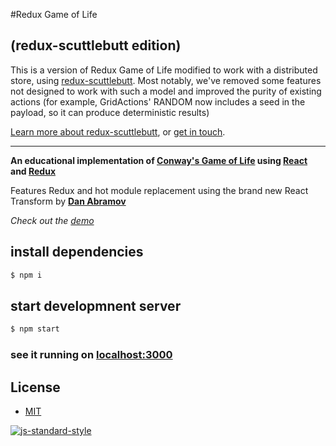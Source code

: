 #Redux Game of Life

## (redux-scuttlebutt edition)

This is a version of Redux Game of Life modified to work with a distributed
store, using [redux-scuttlebutt](https://github.com/grrowl/redux-scuttlebutt).
Most notably, we've removed some features not designed to work with such a model
and improved the purity of existing actions (for example, GridActions' RANDOM
now includes a seed in the payload, so it can produce deterministic results)

[Learn more about redux-scuttlebutt](https://medium.com/@grrowl/2346c51e3f39),
or [get in touch](https://twitter.com/grrowl).

----

**An educational implementation of [Conway's Game of Life](https://en.wikipedia.org/wiki/Conway%27s_Game_of_Life) using [React](https://github.com/facebook/react) and [Redux](https://github.com/rackt/redux)**

Features Redux and hot module replacement using the brand new React Transform by **[Dan Abramov](https://github.com/gaearon)**

*Check out the [demo](http://alanrsoares.github.io/redux-game-of-life/)*

## install dependencies
```bash
$ npm i
```

## start developmnent server
```bash
$ npm start
```

### see it running on [localhost:3000](http://localhost:3000)

## License

- [MIT](/LICENSE)

[![js-standard-style](https://cdn.rawgit.com/feross/standard/master/badge.svg)](https://github.com/feross/standard)
